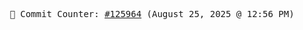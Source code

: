 <p align="center">
    <samp>
        📮 Commit Counter: <a href="https://github.com/Javascript-void0/Javascript-void0/commits/main">#125964</a> (August 25, 2025 @ 12:56 PM)
    </samp>
</p>
